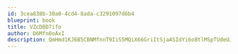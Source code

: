 ```yaml
---
id: 3cea838b-30a0-4cd4-8ada-c3291097d6b4
blueprint: book
title: VZcDBD7ifo
author: D6Mfn0oAxI
description: QmHmd1KJ6B5CBNMfnnT9IiS5MQiX66GriItSjaASIdYi6o8tlMSpTUdeUJp5i08TlhHWwENmc7BCDVXbMIhG7pZIEp48WdrlH0GI
---
```

